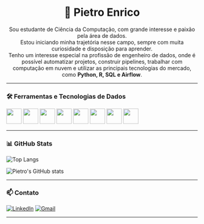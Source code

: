 <h1 align="center">👋 Pietro Enrico</h1>

<p align="center">
Sou estudante de Ciência da Computação, com grande interesse e paixão pela área de dados. <br>
Estou iniciando minha trajetória nesse campo, sempre com muita curiosidade e disposição para aprender.<br>
Tenho um interesse especial na profissão de engenheiro de dados, onde é possível automatizar projetos, construir pipelines, 
trabalhar com computação em nuvem e utilizar as principais tecnologias do mercado, como <strong>Python, R, SQL e Airflow</strong>.
</p>

---

### 🛠️ Ferramentas e Tecnologias de Dados
<p align="left">
  <img src="https://cdn.jsdelivr.net/gh/devicons/devicon/icons/python/python-original.svg" width="40" />
  <img src="https://cdn.jsdelivr.net/gh/devicons/devicon/icons/r/r-original.svg" width="40" />
  <img src="https://cdn.jsdelivr.net/gh/devicons/devicon/icons/postgresql/postgresql-original.svg" width="40" />
  <img src="https://cdn.jsdelivr.net/gh/devicons/devicon/icons/mysql/mysql-original.svg" width="40" />
  <img src="https://cdn.jsdelivr.net/gh/devicons/devicon/icons/docker/docker-original.svg" width="40" />
  <img src="https://cdn.jsdelivr.net/gh/devicons/devicon/icons/apache/apache-original-wordmark.svg" width="40" />
  <img src="https://cdn.jsdelivr.net/gh/devicons/devicon/icons/amazonwebservices/amazonwebservices-original.svg" width="40" />
  <img src="https://cdn.jsdelivr.net/gh/devicons/devicon/icons/linux/linux-original.svg" width="40" />
</p>

---

### 📊 GitHub Stats

![Top Langs](https://github-readme-stats.vercel.app/api/top-langs/?username=Deputado228v&layout=compact&langs_count=6&theme=tokyonight)

![Pietro's GitHub stats](https://github-readme-stats.vercel.app/api?username=Deputado228v&show_icons=true&theme=tokyonight&hide=prs,issues)

---

### 📫 Contato

[![LinkedIn](https://img.shields.io/badge/LinkedIn-blue?logo=linkedin&logoColor=white&style=for-the-badge)](https://www.linkedin.com/in/seu-linkedin)
[![Gmail](https://img.shields.io/badge/Gmail-D14836?logo=gmail&logoColor=white&style=for-the-badge)](mailto:seuemail@gmail.com)

---

